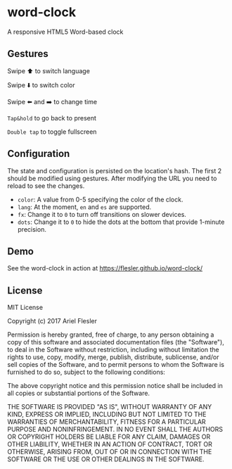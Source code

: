 # word-clock

A responsive HTML5 Word-based clock

## Gestures

Swipe :arrow_up:️️️️ to switch language

Swipe :arrow_down:️️️️ to switch color

Swipe :arrow_left:️️️️ and :arrow_right:️️️️ to change time

`Tap&hold` to go back to present

`Double tap` to toggle fullscreen

## Configuration

The state and configuration is persisted on the location's hash. The first 2 should be modified using gestures. After modifying the URL you need to reload to see the changes.

- `color`: A value from 0-5 specifying the color of the clock.
- `lang`: At the moment, `en` and `es` are supported.
- `fx`: Change it to `0` to turn off transitions on slower devices.
- `dots`: Change it to `0` to hide the dots at the bottom that provide 1-minute precision.

## Demo

See the word-clock in action at https://flesler.github.io/word-clock/

## License

MIT License

Copyright (c) 2017 Ariel Flesler

Permission is hereby granted, free of charge, to any person obtaining a copy
of this software and associated documentation files (the "Software"), to deal
in the Software without restriction, including without limitation the rights
to use, copy, modify, merge, publish, distribute, sublicense, and/or sell
copies of the Software, and to permit persons to whom the Software is
furnished to do so, subject to the following conditions:

The above copyright notice and this permission notice shall be included in all
copies or substantial portions of the Software.

THE SOFTWARE IS PROVIDED "AS IS", WITHOUT WARRANTY OF ANY KIND, EXPRESS OR
IMPLIED, INCLUDING BUT NOT LIMITED TO THE WARRANTIES OF MERCHANTABILITY,
FITNESS FOR A PARTICULAR PURPOSE AND NONINFRINGEMENT. IN NO EVENT SHALL THE
AUTHORS OR COPYRIGHT HOLDERS BE LIABLE FOR ANY CLAIM, DAMAGES OR OTHER
LIABILITY, WHETHER IN AN ACTION OF CONTRACT, TORT OR OTHERWISE, ARISING FROM,
OUT OF OR IN CONNECTION WITH THE SOFTWARE OR THE USE OR OTHER DEALINGS IN THE
SOFTWARE.

